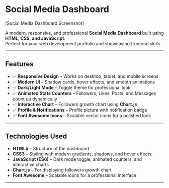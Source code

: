 # Social Media Dashboard

[Social Media Dashboard Screenshot]

A modern, responsive, and professional **Social Media Dashboard** built using **HTML, CSS, and JavaScript**.  
Perfect for your web development portfolio and showcasing frontend skills.

---

## **Features**

- ✅ **Responsive Design** – Works on desktop, tablet, and mobile screens  
- ✅ **Modern UI** – Shadow cards, hover effects, and smooth animations  
- ✅ **Dark/Light Mode** – Toggle theme for professional look  
- ✅ **Animated Stats Counters** – Followers, Likes, Posts, and Messages count up dynamically  
- ✅ **Interactive Chart** – Followers growth chart using **Chart.js**  
- ✅ **Profile & Notifications** – Profile picture with notification badge  
- ✅ **Font Awesome Icons** – Scalable vector icons for a polished look  

---

## **Technologies Used**

- **HTML5** – Structure of the dashboard  
- **CSS3** – Styling with modern gradients, shadows, and hover effects  
- **JavaScript (ES6)** – Dark mode toggle, animated counters, and interactive charts  
- **Chart.js** – For displaying followers growth chart  
- **Font Awesome** – Scalable icons for a professional interface  

---


